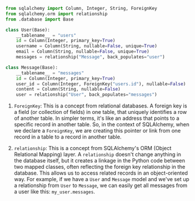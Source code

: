 
```python
from sqlalchemy import Column, Integer, String, ForeignKey
from sqlalchemy.orm import relationship
from .database import Base

class User(Base):
    __tablename__ = "users"
    id = Column(Integer, primary_key=True)
    username = Column(String, nullable=False, unique=True)
    email = Column(String, nullable=False, unique=True)
    messages = relationship("Message", back_populates="user")

class Message(Base):
    __tablename__ = "messages"
    id = Column(Integer, primary_key=True)
    user_id = Column(Integer, ForeignKey("users.id"), nullable=False)
    content = Column(String, nullable=False)
    user = relationship("User", back_populates="messages")
```

1. `ForeignKey`: This is a concept from relational databases. A foreign key is a field (or collection of fields) in one table, that uniquely identifies a row of another table. In simpler terms, it's like an address that points to a specific record in another table. So, in the context of SQLAlchemy, when we declare a `ForeignKey`, we are creating this pointer or link from one record in a table to a record in another table.
    
2. `relationship`: This is a concept from SQLAlchemy's ORM (Object Relational Mapping) layer. A `relationship` doesn't change anything in the database itself, but it creates a linkage in the Python code between two mapped classes, often reflecting the foreign key relationship in the database. This allows us to access related records in an object-oriented way. For example, if we have a `User` and `Message` model and we've set up a relationship from `User` to `Message`, we can easily get all messages from a user like this: `my_user.messages`.